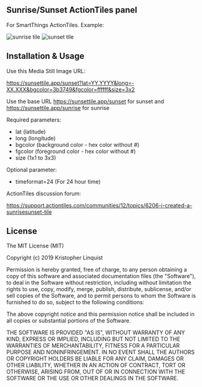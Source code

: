 ## Sunrise/Sunset ActionTiles panel

For SmartThings ActionTiles. Example: 

![sunrise tile](https://sunsettile.app/sunrise?lat=41.26&long=-73.5&bgcolor=000000&fgcolor=FFFFFF&size=1x1)
![sunset tile](https://sunsettile.app/sunrise?lat=41.26&long=-73.5&bgcolor=000000&fgcolor=FFFFFF&size=1x1)

## Installation & Usage

Use this Media Still Image URL:

https://sunsettile.app/sunset?lat=YY.YYYY&long=-XX.XXX&bgcolor=3b3749&fgcolor=ffffff&size=3x2

Use the base URL https://sunsettile.app/sunset for sunset and https://sunsettile.app/sunrise for sunrise

Required parameters: 

* lat (latitude)
* long (longitude)
* bgcolor (background color  - hex color without #)
* fgcolor (foreground color - hex color without #)
* size (1x1 to 3x3)

Optional parameter:

* timeformat=24 (For 24 hour time)


ActionTiles discussion forum:

https://support.actiontiles.com/communities/12/topics/6206-i-created-a-sunrisesunset-tile


## License
 
The MIT License (MIT)

Copyright (c) 2019 Kristopher Linquist

Permission is hereby granted, free of charge, to any person obtaining a copy of this software and associated documentation files (the "Software"), to deal in the Software without restriction, including without limitation the rights to use, copy, modify, merge, publish, distribute, sublicense, and/or sell copies of the Software, and to permit persons to whom the Software is furnished to do so, subject to the following conditions:

The above copyright notice and this permission notice shall be included in all copies or substantial portions of the Software.

THE SOFTWARE IS PROVIDED "AS IS", WITHOUT WARRANTY OF ANY KIND, EXPRESS OR IMPLIED, INCLUDING BUT NOT LIMITED TO THE WARRANTIES OF MERCHANTABILITY, FITNESS FOR A PARTICULAR PURPOSE AND NONINFRINGEMENT. IN NO EVENT SHALL THE AUTHORS OR COPYRIGHT HOLDERS BE LIABLE FOR ANY CLAIM, DAMAGES OR OTHER LIABILITY, WHETHER IN AN ACTION OF CONTRACT, TORT OR OTHERWISE, ARISING FROM, OUT OF OR IN CONNECTION WITH THE SOFTWARE OR THE USE OR OTHER DEALINGS IN THE SOFTWARE.
